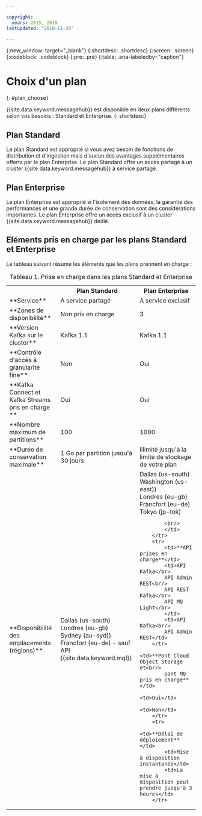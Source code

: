 ```yaml
---

copyright:
  years: 2015, 2019
lastupdated: "2018-11-28"

---
```


{:new_window: target="_blank"}
{:shortdesc: .shortdesc}
{:screen: .screen}
{:codeblock: .codeblock}
{:pre: .pre}
{:table: .aria-labeledby="caption"}

# Choix d'un plan 
{: #plan_choose}

{{site.data.keyword.messagehub}} est disponible en deux plans différents selon vos besoins : Standard et Enterprise.
{: shortdesc}

## Plan Standard

Le plan Standard est approprié si vous avez besoin de fonctions de distribution et d'ingestion mais d'aucun des avantages supplémentaires offerts par le plan Enterprise. Le plan Standard offre un accès partagé à un cluster {{site.data.keyword.messagehub}} à service partagé.

## Plan Enterprise 

Le plan Enterprise est approprié si l'isolement des données, la garantie des performances et une grande durée de conservation sont des considérations importantes. Le plan Enterprise offre un accès exclusif à un cluster {{site.data.keyword.messagehub}} dédié.

## Eléments pris en charge par les plans Standard et Enterprise

Le tableau suivant résume les éléments que les plans prennent en charge :

<table>
    <caption>Tableau 1. Prise en charge dans les plans Standard et Enterprise</caption>
      <tr>
	        <th></th>
		    <th>Plan Standard</th>
		    <th>Plan Enterprise</th>
        </tr>
		<tr>
			<td>**Service**</td>
			<td>A service partagé </td>
			<td>A service exclusif</td>
		</tr>
        <tr>
			<td>**Zones de disponibilité**</td>
			<td>Non pris en charge</td>
			<td>3</td>
		</tr>
	  		<tr>
			<td>**Version Kafka sur le cluster**</td>
			<td>Kafka 1.1</td>
			<td>Kafka 1.1</td>
		</tr>
		<tr>
			<td>**Contrôle d'accès à granularité fine**</td>
			<td>Non</td>
			<td>Oui</td>
		</tr>
		<tr>
			<td>**Kafka Connect et Kafka Streams pris en charge **</td>
			<td>Oui</td>
			<td>Oui</td>
		</tr>
		<tr>
			<td>**Nombre maximum de partitions**</td>
			<td>100</td>
			<td>1000</td>
		</tr>
		<tr>
			<td>**Durée de conservation maximale**</td>
			<td>1 Go par partition jusqu'à 30 jours </td>
			<td>Illimité jusqu'à la limite de stockage de votre plan </td>
		</tr>
		<tr>
			<td>**Disponibilité des emplacements (régions)**</td>
			<td>Dallas (us-south)</br>
			Londres (eu-gb)</br>
			Sydney (au-syd))</br>
			Francfort (eu-de) - sauf API {{site.data.keyword.mql}} </td>
			<td>Dallas (us-south)</br>
			Washington (us-east))<br/>
			Londres (eu-gb)<br/>
			Francfort (eu-de)<br/>
			Tokyo (jp-tok)<br/>

			<br/>
			</td>
		</tr>
		<tr>
     	    <td>**API prises en charge**</td>
			<td>API Kafka</br>
			API Admin REST<br/>
			API REST Kafka</br>
			API MQ Light</br>
		    </td>
			<td>API Kafka<br/>
			API Admin REST</td>
		</tr>
			<td>**Pont Cloud Object Storage et<br/>
			pont MQ pris en charge**</td>
			<td>Oui</td>
			<td>Non</td>
		</tr>
		<tr>
			<td>**Délai de déploiement**</td>
			<td>Mise à disposition instantanée</td>
			<td>La mise à disposition peut prendre jusqu'à 3 heures</td>
		</tr>

</table>


<!--
## {{site.data.keyword.Bluemix_notm}} Public environment
{: notoc}

{{site.data.keyword.Bluemix_notm}} Public provides an
economical public cloud service where you pay for what you use and share infrastructure with
others.

In {{site.data.keyword.Bluemix_notm}} Public, the cost of
{{site.data.keyword.messagehub}} is determined by two factors: the
number of partitions that you use and the number of messages that you send and receive. There is no
charge for message data while it is retained on the topics, but the data that each partition retains
is capped at 1 GB.

For more information, see [{{site.data.keyword.Bluemix_notm}} Public ![External link icon](../../icons/launch-glyph.svg "External link icon")](https://www.ibm.com/cloud-computing/bluemix/public){:new_window}.
-->

